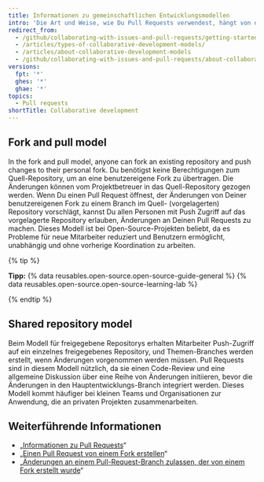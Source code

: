 ```yaml
---
title: Informationen zu gemeinschaftlichen Entwicklungsmodellen
intro: 'Die Art und Weise, wie Du Pull Requests verwendest, hängt von der Art des Entwicklungsmodells in Deinem Projekt ab. You can use the fork and pull model or the shared repository model.'
redirect_from:
  - /github/collaborating-with-issues-and-pull-requests/getting-started/about-collaborative-development-models
  - /articles/types-of-collaborative-development-models/
  - /articles/about-collaborative-development-models
  - /github/collaborating-with-issues-and-pull-requests/about-collaborative-development-models
versions:
  fpt: '*'
  ghes: '*'
  ghae: '*'
topics:
  - Pull requests
shortTitle: Collaborative development
---
```


## Fork and pull model

In the fork and pull model, anyone can fork an existing repository and push changes to their personal fork. Du benötigst keine Berechtigungen zum Quell-Repository, um an eine benutzereigene Fork zu übertragen. Die Änderungen können vom Projektbetreuer in das Quell-Repository gezogen werden. Wenn Du einen Pull Request öffnest, der Änderungen von Deiner benutzereigenen Fork zu einem Branch im Quell- (vorgelagerten) Repository vorschlägt, kannst Du allen Personen mit Push Zugriff auf das vorgelagerte Repository erlauben, Änderungen an Deinen Pull Requests zu machen.  Dieses Modell ist bei Open-Source-Projekten beliebt, da es Probleme für neue Mitarbeiter reduziert und Benutzern ermöglicht, unabhängig und ohne vorherige Koordination zu arbeiten.

{% tip %}

**Tipp:** {% data reusables.open-source.open-source-guide-general %} {% data reusables.open-source.open-source-learning-lab %}

{% endtip %}

## Shared repository model

Beim Modell für freigegebene Repositorys erhalten Mitarbeiter Push-Zugriff auf ein einzelnes freigegebenes Repository, und Themen-Branches werden erstellt, wenn Änderungen vorgenommen werden müssen. Pull Requests sind in diesem Modell nützlich, da sie einen Code-Review und eine allgemeine Diskussion über eine Reihe von Änderungen initiieren, bevor die Änderungen in den Hauptentwicklungs-Branch integriert werden. Dieses Modell kommt häufiger bei kleinen Teams und Organisationen zur Anwendung, die an privaten Projekten zusammenarbeiten.

## Weiterführende Informationen

- „[Informationen zu Pull Requests](/articles/about-pull-requests)“
- „[Einen Pull Request von einem Fork erstellen](/articles/creating-a-pull-request-from-a-fork)“
- „[Änderungen an einem Pull-Request-Branch zulassen, der von einem Fork erstellt wurde](/articles/allowing-changes-to-a-pull-request-branch-created-from-a-fork)“
